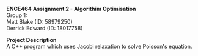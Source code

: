 **ENCE464 Assignment 2 - Algorithim Optimisation**  
Group 1:  
Matt Blake       (ID: 58979250)  
Derrick Edward   (ID: 18017758)  

**Project Description**  
A C++ program which uses Jacobi relaxation to solve Poisson's equation.